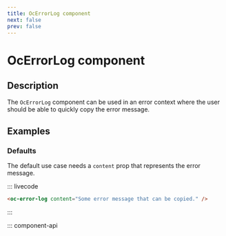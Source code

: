 ```yaml
---
title: OcErrorLog component
next: false
prev: false
---
```


# OcErrorLog component

## Description

The `OcErrorLog` component can be used in an error context where the user should be able to quickly copy the error message.

## Examples

### Defaults

The default use case needs a `content` prop that represents the error message.

::: livecode

```html
<oc-error-log content="Some error message that can be copied." />
```

:::

::: component-api
